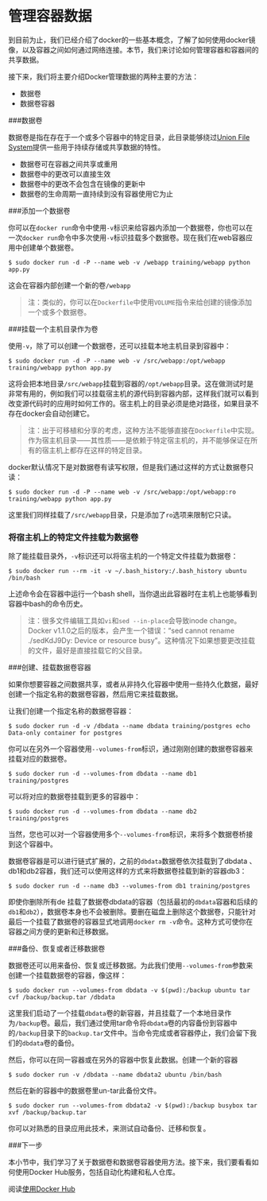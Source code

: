 # 管理容器数据

到目前为止，我们已经介绍了docker的一些基本概念，了解了如何使用docker镜像，以及容器之间如何通过网络连接。本节，我们来讨论如何管理容器和容器间的共享数据。


接下来，我们将主要介绍Docker管理数据的两种主要的方法：

- 数据卷
- 数据卷容器

###数据卷

数据卷是指在存在于一个或多个容器中的特定目录，此目录能够绕过[Union File System](http://docs.docker.com/terms/layer/#ufs-def)提供一些用于持续存储或共享数据的特性。

- 数据卷可在容器之间共享或重用
- 数据卷中的更改可以直接生效
- 数据卷中的更改不会包含在镜像的更新中
- 数据卷的生命周期一直持续到没有容器使用它为止

###添加一个数据卷

你可以在`docker run`命令中使用`-v`标识来给容器内添加一个数据卷，你也可以在一次`docker run`命令中多次使用`-v`标识挂载多个数据卷。现在我们在web容器应用中创建单个数据卷。

	$ sudo docker run -d -P --name web -v /webapp training/webapp python app.py

这会在容器内部创建一个新的卷`/webapp`

>注：类似的，你可以在`Dockerfile`中使用`VOLUME`指令来给创建的镜像添加一个或多个数据卷。

###挂载一个主机目录作为卷

使用`-v`，除了可以创建一个数据卷，还可以挂载本地主机目录到容器中：

	$ sudo docker run -d -P --name web -v /src/webapp:/opt/webapp training/webapp python app.py

这将会把本地目录`/src/webapp`挂载到容器的`/opt/webapp`目录。这在做测试时是非常有用的，例如我们可以挂载宿主机的源代码到容器内部，这样我们就可以看到改变源代码时的应用时如何工作的。宿主机上的目录必须是绝对路径，如果目录不存在docker会自动创建它。

>注：出于可移植和分享的考虑，这种方法不能够直接在`Dockerfile`中实现。作为宿主机目录——其性质——是依赖于特定宿主机的，并不能够保证在所有的宿主机上都存在这样的特定目录。

docker默认情况下是对数据卷有读写权限，但是我们通过这样的方式让数据卷只读：

	$ sudo docker run -d -P --name web -v /src/webapp:/opt/webapp:ro training/webapp python app.py
	
这里我们同样挂载了`/src/webapp`目录，只是添加了`ro`选项来限制它只读。

### 将宿主机上的特定文件挂载为数据卷

除了能挂载目录外，`-v`标识还可以将宿主机的一个特定文件挂载为数据卷：

    $ sudo docker run --rm -it -v ~/.bash_history:/.bash_history ubuntu /bin/bash

上述命令会在容器中运行一个bash shell，当你退出此容器时在主机上也能够看到容器中bash的命令历史。

>注：很多文件编辑工具如`vi`和`sed --in-place`会导致inode change。Docker v1.1.0之后的版本，会产生一个错误：“sed cannot rename ./sedKdJ9Dy: Device or resource busy”。这种情况下如果想要更改挂载的文件，最好是直接挂载它的父目录。

###创建、挂载数据卷容器

如果你想要容器之间数据共享，或者从非持久化容器中使用一些持久化数据，最好创建一个指定名称的数据卷容器，然后用它来挂载数据。

让我们创建一个指定名称的数据卷容器：

	$ sudo docker run -d -v /dbdata --name dbdata training/postgres echo Data-only container for postgres
	
你可以在另外一个容器使用`--volumes-from`标识，通过刚刚创建的数据卷容器来挂载对应的数据卷。

	$ sudo docker run -d --volumes-from dbdata --name db1 training/postgres
	
可以将对应的数据卷挂载到更多的容器中：

	$ sudo docker run -d --volumes-from dbdata --name db2 training/postgres
	
当然，您也可以对一个容器使用多个`--volumes-from`标识，来将多个数据卷桥接到这个容器中。

数据卷容器是可以进行链式扩展的，之前的`dbdata`数据卷依次挂载到了dbdata 、db1和db2容器，我们还可以使用这样的方式来将数据卷挂载到新的容器db3：

	$ sudo docker run -d --name db3 --volumes-from db1 training/postgres
	
即使你删除所有de 挂载了数据卷dbdata的容器（包括最初的`dbdata`容器和后续的`db1`和`db2`），数据卷本身也不会被删除。要删在磁盘上删除这个数据卷，只能针对最后一个挂载了数据卷的容器显式地调用`docker rm -v`命令。这种方式可使你在容器之间方便的更新和迁移数据。

###备份、恢复或者迁移数据卷

数据卷还可以用来备份、恢复或迁移数据。为此我们使用`--volumes-from`参数来创建一个挂载数据卷的容器，像这样：

	$ sudo docker run --volumes-from dbdata -v $(pwd):/backup ubuntu tar cvf /backup/backup.tar /dbdata
	
这里我们启动了一个挂载`dbdata`卷的新容器，并且挂载了一个本地目录作为`/backup`卷。最后，我们通过使用tar命令将`dbdata`卷的内容备份到容器中的`/backup`目录下的`backup.tar`文件中。当命令完成或者容器停止，我们会留下我们的`dbdata`卷的备份。

然后，你可以在同一容器或在另外的容器中恢复此数据。创建一个新的容器

	$ sudo docker run -v /dbdata --name dbdata2 ubuntu /bin/bash
	
然后在新的容器中的数据卷里un-tar此备份文件。

	$ sudo docker run --volumes-from dbdata2 -v $(pwd):/backup busybox tar xvf /backup/backup.tar

你可以对熟悉的目录应用此技术，来测试自动备份、迁移和恢复。

###下一步

本小节中，我们学习了关于数据卷和数据卷容器使用方法。接下来，我们要看看如何使用Docker Hub服务，包括自动化构建和私人仓库。

阅读[使用Docker Hub](dockerrepos.md)

